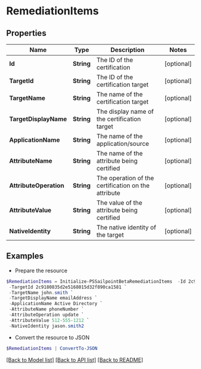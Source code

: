 # RemediationItems
## Properties

Name | Type | Description | Notes
------------ | ------------- | ------------- | -------------
**Id** | **String** | The ID of the certification | [optional] 
**TargetId** | **String** | The ID of the certification target | [optional] 
**TargetName** | **String** | The name of the certification target | [optional] 
**TargetDisplayName** | **String** | The display name of the certification target | [optional] 
**ApplicationName** | **String** | The name of the application/source | [optional] 
**AttributeName** | **String** | The name of the attribute being certified | [optional] 
**AttributeOperation** | **String** | The operation of the certification on the attribute | [optional] 
**AttributeValue** | **String** | The value of the attribute being certified | [optional] 
**NativeIdentity** | **String** | The native identity of the target | [optional] 

## Examples

- Prepare the resource
```powershell
$RemediationItems = Initialize-PSSailpointBetaRemediationItems  -Id 2c9180835d2e5168015d32f890ca1581 `
 -TargetId 2c9180835d2e5168015d32f890ca1581 `
 -TargetName john.smith `
 -TargetDisplayName emailAddress `
 -ApplicationName Active Directory `
 -AttributeName phoneNumber `
 -AttributeOperation update `
 -AttributeValue 512-555-1212 `
 -NativeIdentity jason.smith2
```

- Convert the resource to JSON
```powershell
$RemediationItems | ConvertTo-JSON
```

[[Back to Model list]](../README.md#documentation-for-models) [[Back to API list]](../README.md#documentation-for-api-endpoints) [[Back to README]](../README.md)

